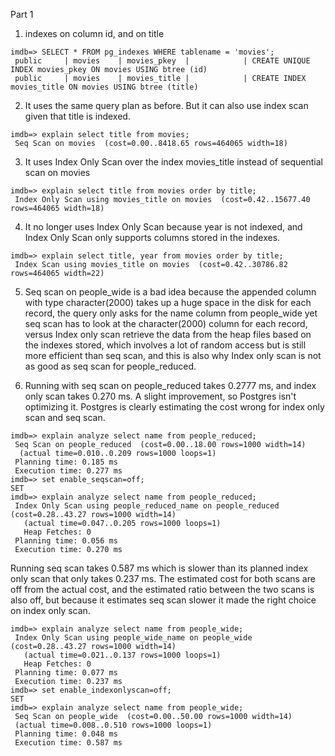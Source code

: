 Part 1

1. indexes on column id, and on title
```
imdb=> SELECT * FROM pg_indexes WHERE tablename = 'movies';
 public     | movies    | movies_pkey  |            | CREATE UNIQUE INDEX movies_pkey ON movies USING btree (id)
 public     | movies    | movies_title |            | CREATE INDEX movies_title ON movies USING btree (title)
```
2. It uses the same query plan as before. But it can also use index scan given that title is indexed.
```
imdb=> explain select title from movies;
 Seq Scan on movies  (cost=0.00..8418.65 rows=464065 width=18)
```
3. It uses Index Only Scan over the index movies_title instead of sequential scan on movies
```
imdb=> explain select title from movies order by title;
 Index Only Scan using movies_title on movies  (cost=0.42..15677.40 rows=464065 width=18)
```
4. It no longer uses Index Only Scan because year is not indexed, and Index Only Scan only supports columns stored in the indexes.
```
imdb=> explain select title, year from movies order by title;
 Index Scan using movies_title on movies  (cost=0.42..30786.82 rows=464065 width=22)
```
5. Seq scan on people_wide is a bad idea because the appended column with type character(2000) takes up a huge space in the disk for each record, the query only asks for the name column from people_wide yet seq scan has to look at the character(2000) column for each record, versus Index only scan retrieve the data from the heap files based on the indexes stored, which involves a lot of random access but is still more efficient than seq scan, and this is also why Index only scan is not as good as seq scan for people_reduced.

6. Running with seq scan on people_reduced takes 0.2777 ms, and index only scan takes 0.270 ms. A slight improvement, so Postgres isn't optimizing it. Postgres is clearly estimating the cost wrong for index only scan and seq scan.
```
imdb=> explain analyze select name from people_reduced;
 Seq Scan on people_reduced  (cost=0.00..18.00 rows=1000 width=14) 
  (actual time=0.010..0.209 rows=1000 loops=1)
 Planning time: 0.185 ms
 Execution time: 0.277 ms
imdb=> set enable_seqscan=off;
SET
imdb=> explain analyze select name from people_reduced;
 Index Only Scan using people_reduced_name on people_reduced  (cost=0.28..43.27 rows=1000 width=14) 
   (actual time=0.047..0.205 rows=1000 loops=1)
   Heap Fetches: 0
 Planning time: 0.056 ms
 Execution time: 0.270 ms
```
Running seq scan takes 0.587 ms which is slower than its planned index only scan that only takes 0.237 ms. The estimated cost for both scans are off from the actual cost, and the estimated ratio between the two scans is also off, but because it estimates seq scan slower it made the right choice on index only scan.
```
imdb=> explain analyze select name from people_wide;
 Index Only Scan using people_wide_name on people_wide  (cost=0.28..43.27 rows=1000 width=14) 
   (actual time=0.021..0.137 rows=1000 loops=1)
   Heap Fetches: 0
 Planning time: 0.077 ms
 Execution time: 0.237 ms
imdb=> set enable_indexonlyscan=off;
SET
imdb=> explain analyze select name from people_wide;
 Seq Scan on people_wide  (cost=0.00..50.00 rows=1000 width=14) 
 (actual time=0.008..0.510 rows=1000 loops=1)
 Planning time: 0.048 ms
 Execution time: 0.587 ms
```




